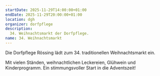 ```yaml
---
startDate: 2025-11-29T14:00:00+01:00
endDate: 2025-11-29T20:00:00+01:00
location: dgh
organizer: dorfpflege
description:
  34. Weihnachtsmarkt der Dorfpflege.
name: 34. Weihnachtsmarkt
---
```


Die Dorfpflege Rössing lädt zum 34. traditionellen Weihnachtsmarkt ein.

Mit vielen Ständen, weihnachtlichen Leckereien, Glühwein und Kinderprogramm. Ein stimmungsvoller Start in die Adventszeit!